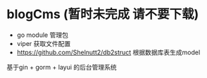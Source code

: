 # blogCms (暂时未完成 请不要下载)

* go module 管理包
* viper 获取文件配置
* https://github.com/Shelnutt2/db2struct 根据数据库表生成model


基于gin + gorm + layui 的后台管理系统
